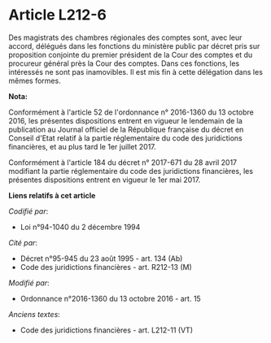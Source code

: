 # Article L212-6

Des magistrats des chambres régionales des comptes sont, avec leur accord, délégués dans les fonctions du ministère public
par décret pris sur proposition conjointe du premier président de la Cour des comptes et du procureur général près la Cour
des comptes. Dans ces fonctions, les intéressés ne sont pas inamovibles. Il est mis fin à cette délégation dans les mêmes
formes.

**Nota:**

Conformément à l'article 52 de l'ordonnance n° 2016-1360 du 13 octobre 2016, les présentes dispositions entrent en vigueur le
lendemain de la publication au Journal officiel de la République française du décret en Conseil d'Etat relatif à la partie
réglementaire du code des juridictions financières, et au plus tard le 1er juillet 2017.

Conformément à l'article 184 du décret n° 2017-671 du 28 avril 2017 modifiant la partie réglementaire du code des
juridictions financières, les présentes dispositions entrent en vigueur le 1er mai 2017.

**Liens relatifs à cet article**

_Codifié par_:

  - Loi n°94-1040 du 2 décembre 1994

_Cité par_:

  - Décret n°95-945 du 23 août 1995 - art. 134 (Ab)
  - Code des juridictions financières - art. R212-13 (M)

_Modifié par_:

  - Ordonnance n°2016-1360 du 13 octobre 2016 - art. 15

_Anciens textes_:

  - Code des juridictions financières - art. L212-11 (VT)
